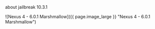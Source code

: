 about jailbreak 10.3.1

![Nexus 4 - 6.0.1 Marshmallow]({{ page.image_large }} "Nexus 4 - 6.0.1 Marshmallow")

